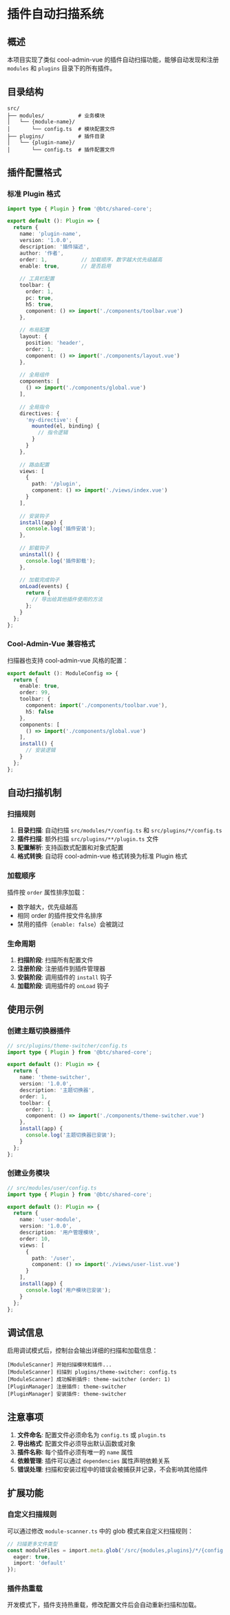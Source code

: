 # 插件自动扫描系统

## 概述

本项目实现了类似 cool-admin-vue 的插件自动扫描功能，能够自动发现和注册 `modules` 和 `plugins` 目录下的所有插件。

## 目录结构

```
src/
├── modules/           # 业务模块
│   └── {module-name}/
│       └── config.ts  # 模块配置文件
├── plugins/           # 插件目录
│   └── {plugin-name}/
│       └── config.ts  # 插件配置文件
```

## 插件配置格式

### 标准 Plugin 格式

```typescript
import type { Plugin } from '@btc/shared-core';

export default (): Plugin => {
  return {
    name: 'plugin-name',
    version: '1.0.0',
    description: '插件描述',
    author: '作者',
    order: 1,           // 加载顺序，数字越大优先级越高
    enable: true,       // 是否启用
    
    // 工具栏配置
    toolbar: {
      order: 1,
      pc: true,
      h5: true,
      component: () => import('./components/toolbar.vue')
    },
    
    // 布局配置
    layout: {
      position: 'header',
      order: 1,
      component: () => import('./components/layout.vue')
    },
    
    // 全局组件
    components: [
      () => import('./components/global.vue')
    ],
    
    // 全局指令
    directives: {
      'my-directive': {
        mounted(el, binding) {
          // 指令逻辑
        }
      }
    },
    
    // 路由配置
    views: [
      {
        path: '/plugin',
        component: () => import('./views/index.vue')
      }
    ],
    
    // 安装钩子
    install(app) {
      console.log('插件安装');
    },
    
    // 卸载钩子
    uninstall() {
      console.log('插件卸载');
    },
    
    // 加载完成钩子
    onLoad(events) {
      return {
        // 导出给其他插件使用的方法
      };
    }
  };
};
```

### Cool-Admin-Vue 兼容格式

扫描器也支持 cool-admin-vue 风格的配置：

```typescript
export default (): ModuleConfig => {
  return {
    enable: true,
    order: 99,
    toolbar: {
      component: import('./components/toolbar.vue'),
      h5: false
    },
    components: [
      () => import('./components/global.vue')
    ],
    install() {
      // 安装逻辑
    }
  };
};
```

## 自动扫描机制

### 扫描规则

1. **目录扫描**: 自动扫描 `src/modules/*/config.ts` 和 `src/plugins/*/config.ts`
2. **插件扫描**: 额外扫描 `src/plugins/**/plugin.ts` 文件
3. **配置解析**: 支持函数式配置和对象式配置
4. **格式转换**: 自动将 cool-admin-vue 格式转换为标准 Plugin 格式

### 加载顺序

插件按 `order` 属性排序加载：
- 数字越大，优先级越高
- 相同 order 的插件按文件名排序
- 禁用的插件（`enable: false`）会被跳过

### 生命周期

1. **扫描阶段**: 扫描所有配置文件
2. **注册阶段**: 注册插件到插件管理器
3. **安装阶段**: 调用插件的 `install` 钩子
4. **加载阶段**: 调用插件的 `onLoad` 钩子

## 使用示例

### 创建主题切换器插件

```typescript
// src/plugins/theme-switcher/config.ts
import type { Plugin } from '@btc/shared-core';

export default (): Plugin => {
  return {
    name: 'theme-switcher',
    version: '1.0.0',
    description: '主题切换器',
    order: 1,
    toolbar: {
      order: 1,
      component: () => import('./components/theme-switcher.vue')
    },
    install(app) {
      console.log('主题切换器已安装');
    }
  };
};
```

### 创建业务模块

```typescript
// src/modules/user/config.ts
import type { Plugin } from '@btc/shared-core';

export default (): Plugin => {
  return {
    name: 'user-module',
    version: '1.0.0',
    description: '用户管理模块',
    order: 10,
    views: [
      {
        path: '/user',
        component: () => import('./views/user-list.vue')
      }
    ],
    install(app) {
      console.log('用户模块已安装');
    }
  };
};
```

## 调试信息

启用调试模式后，控制台会输出详细的扫描和加载信息：

```
[ModuleScanner] 开始扫描模块和插件...
[ModuleScanner] 扫描到 plugins/theme-switcher: config.ts
[ModuleScanner] 成功解析插件: theme-switcher (order: 1)
[PluginManager] 注册插件: theme-switcher
[PluginManager] 安装插件: theme-switcher
```

## 注意事项

1. **文件命名**: 配置文件必须命名为 `config.ts` 或 `plugin.ts`
2. **导出格式**: 配置文件必须导出默认函数或对象
3. **插件名称**: 每个插件必须有唯一的 `name` 属性
4. **依赖管理**: 插件可以通过 `dependencies` 属性声明依赖关系
5. **错误处理**: 扫描和安装过程中的错误会被捕获并记录，不会影响其他插件

## 扩展功能

### 自定义扫描规则

可以通过修改 `module-scanner.ts` 中的 glob 模式来自定义扫描规则：

```typescript
// 扫描更多文件类型
const moduleFiles = import.meta.glob('/src/{modules,plugins}/*/{config.ts,index.ts,plugin.ts}', {
  eager: true,
  import: 'default'
});
```

### 插件热重载

开发模式下，插件支持热重载，修改配置文件后会自动重新扫描和加载。
